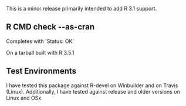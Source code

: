 This is a minor release primarily intended
to add R 3.1 support.

## R CMD check --as-cran

Completes with 'Status: OK'

On a tarball built with R 3.5.1

## Test Environments

I have tested this package against R-devel on
Winbuilder and on Travis (Linux).  Additionally,
I have tested against release and older
versions on Linux and OSx.

